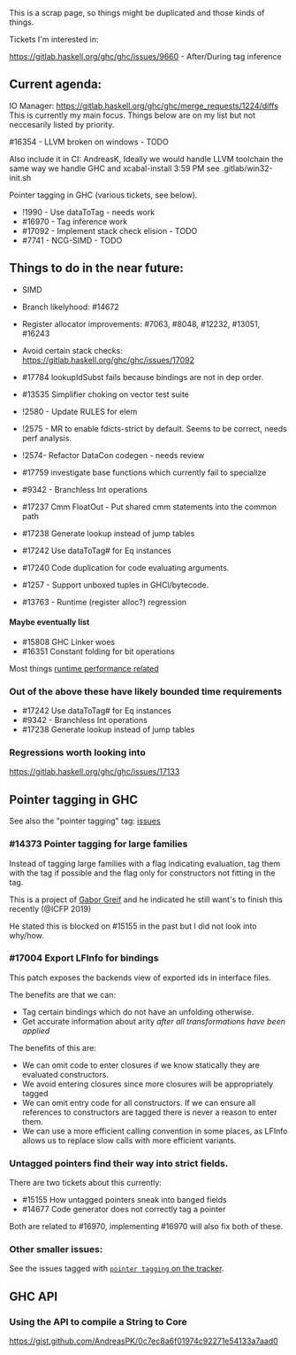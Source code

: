 This is a scrap page, so things might be duplicated and those kinds of things.

Tickets I'm interested in:

https://gitlab.haskell.org/ghc/ghc/issues/9660 - After/During tag inference


## Current agenda:

IO Manager: https://gitlab.haskell.org/ghc/ghc/merge_requests/1224/diffs  
This is currently my main focus. Things below are on my list but not neccesarily listed by priority.

#16354 - LLVM broken on windows - TODO

Also include it in CI:
AndreasK, Ideally we would handle LLVM toolchain the same way we handle GHC and xcabal-install
3:59 PM see .gitlab/win32-init.sh

Pointer tagging in GHC (various tickets, see below).


* !1990 - Use dataToTag - needs work
* #16970 - Tag inference work
* #17092 - Implement stack check elision  - TODO
* #7741 - NCG-SIMD  - TODO

## Things to do in the near future:

* SIMD
* Branch likelyhood: #14672
* Register allocator improvements: #7063, #8048, #12232, #13051, #16243
* Avoid certain stack checks: https://gitlab.haskell.org/ghc/ghc/issues/17092

* #17784 lookupIdSubst fails because bindings are not in dep order.
* #13535 Simplifier choking on vector test suite
* !2580 - Update RULES for elem
* !2575 - MR to enable fdicts-strict by default. Seems to be correct, needs perf analysis.
* !2574- Refactor DataCon codegen - needs review
* #17759 investigate base functions which currently fail to specialize



* #9342 - Branchless Int operations
* #17237 Cmm FloatOut - Put shared cmm statements into the common path
* #17238 Generate lookup instead of jump tables
* #17242 Use dataToTag# for Eq instances
* #17240 Code duplication for code evaluating arguments.
* #1257 - Support unboxed tuples in GHCi/bytecode.
* #13763 - Runtime (register alloc?) regression

#### Maybe eventually list

* #15808 GHC Linker woes
* #16351 Constant folding for bit operations



Most things [runtime performance related](https://gitlab.haskell.org/ghc/ghc/issues?scope=all&utf8=%E2%9C%93&state=opened&label_name[]=runtime%20perf)

### Out of the above these have likely bounded time requirements

* #17242 Use dataToTag# for Eq instances
* #9342 - Branchless Int operations
* #17238 Generate lookup instead of jump tables

### Regressions worth looking into

https://gitlab.haskell.org/ghc/ghc/issues/17133

## Pointer tagging in GHC

See also the "pointer tagging" tag: [issues](https://gitlab.haskell.org/ghc/ghc/issues?scope=all&utf8=%E2%9C%93&state=opened&label_name[]=pointer%20tagging)

### #14373 Pointer tagging for large families

Instead of tagging large families with a flag indicating evaluation, tag them with the tag if possible and the flag only for constructors not fitting in the tag.

This is a project of [Gabor Greif](GaborGreif) and he indicated he still want's to finish this recently (@ICFP 2019)

He stated this is blocked on #15155 in the past but I did not look into why/how.

### #17004 Export LFInfo for bindings

This patch exposes the backends view of exported ids in interface files.

The benefits are that we can:
* Tag certain bindings which do not have an unfolding otherwise. 
* Get accurate information about arity *after all transformations have been applied*

The benefits of this are:
* We can omit code to enter closures if we know statically they are evaluated constructors.
* We avoid entering closures since more closures will be appropriately tagged
* We can omit entry code for all constructors. If we can ensure all references to constructors are tagged there is never a reason to enter them.
* We can use a more efficient calling convention in some places, as LFInfo allows us to replace slow calls with more efficient variants.

### Untagged pointers find their way into strict fields.

There are two tickets about this currently:

* #15155 How untagged pointers sneak into banged fields
* #14677 Code generator does not correctly tag a pointer

Both are related to #16970, implementing #16970 will also fix both of these.

### Other smaller issues:

See the issues tagged with [`pointer tagging` on the tracker](https://gitlab.haskell.org/ghc/ghc/issues?scope=all&utf8=%E2%9C%93&state=opened&label_name[]=pointer%20tagging).

## GHC API

### Using the API to compile a String to Core

https://gist.github.com/AndreasPK/0c7ec8a6f01974c92271e54133a7aad0